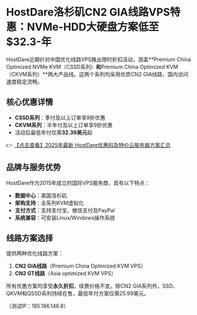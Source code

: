 # HostDare洛杉矶CN2 GIA线路VPS特惠：NVMe-HDD大硬盘方案低至$32.3-年

HostDare近期针对中国优化线路VPS推出限时折扣活动，涵盖**Premium China Optimized NVMe KVM（CSSD系列）**和**Premium China Optimized KVM（CKVM系列）**两大产品线。这两个系列均采用优质CN2 GIA线路，国内访问速度稳定流畅。

## 核心优惠详情
- **CSSD系列**：季付及以上订单享9折优惠
- **CKVM系列**：半年付及以上订单享9折优惠
- 活动后最低年付仅需**32.39美元**起

👉 [【点击查看】2025年最新 HostDare优惠码及特价云服务器方案汇总](https://bit.ly/hostdare)

## 品牌与服务优势
HostDare作为2015年成立的国际VPS服务商，具有以下特点：
- **数据中心**：美国洛杉矶
- **架构支持**：全系列KVM虚拟化
- **支付方式**：支持支付宝、微信支付及PayPal
- **系统兼容**：可安装Linux/Windows操作系统

## 线路方案选择
提供两种优化线路方案：
1. **CN2 GIA线路**（Premium China Optimized KVM VPS）
2. **CN2 GT线路**（Asia optimized KVM VPS）

所有优惠方案均享受**永久折扣**，续费价格不变。除CN2 GIA系列外，SSD、QKVM和QSSD系列持续在售，最低年付方案仅需25.99美元。

（测试IP：185.186.146.8）